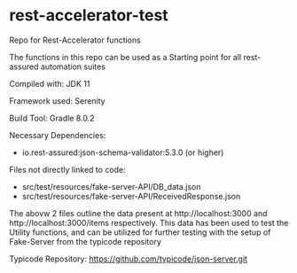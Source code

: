 # rest-accelerator-test
Repo for Rest-Accelerator functions

The functions in this repo can be used as a Starting point for all rest-assured automation suites

Compiled with: JDK 11

Framework used: Serenity

Build Tool: Gradle 8.0.2

Necessary Dependencies: 
* io.rest-assured:json-schema-validator:5.3.0 (or higher)

Files not directly linked to code:
* src/test/resources/fake-server-API/DB_data.json
* src/test/resources/fake-server-API/ReceivedResponse.json

The abovw 2 files outline the data present at http://localhost:3000 and http://localhost:3000/items respectively. This data has been used to test the Utility functions, and can be utilized for further testing with the setup of Fake-Server from the typicode repository

Typicode Repository: https://github.com/typicode/json-server.git
